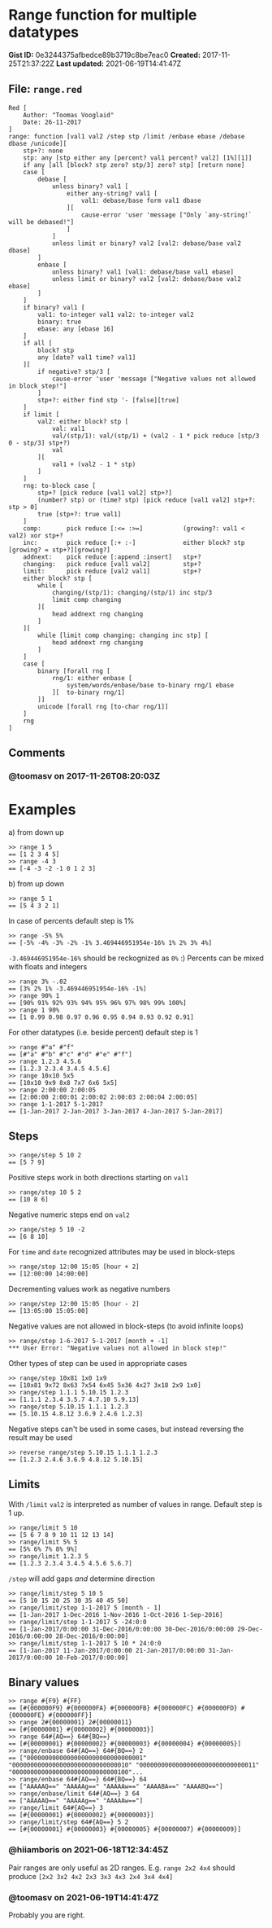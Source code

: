 # Range function for multiple datatypes

**Gist ID:** 0e3244375afbedce89b3719c8be7eac0
**Created:** 2017-11-25T21:37:22Z
**Last updated:** 2021-06-19T14:41:47Z

## File: `range.red`

```Red
Red [
	Author: "Toomas Vooglaid"
	Date: 26-11-2017
]
range: function [val1 val2 /step stp /limit /enbase ebase /debase dbase /unicode][
	stp+?: none
	stp: any [stp either any [percent? val1 percent? val2] [1%][1]]
	if any [all [block? stp zero? stp/3] zero? stp] [return none]
	case [
		debase [
			unless binary? val1 [
				either any-string? val1 [
					val1: debase/base form val1 dbase
				][
					cause-error 'user 'message ["Only `any-string!` will be debased!"]
				]
			]
			unless limit or binary? val2 [val2: debase/base val2 dbase]
		]
		enbase [
			unless binary? val1 [val1: debase/base val1 ebase]
			unless limit or binary? val2 [val2: debase/base val2 ebase]
		]
	]
	if binary? val1 [
		val1: to-integer val1 val2: to-integer val2
		binary: true 
		ebase: any [ebase 16]
	]
	if all [
		block? stp 
		any [date? val1 time? val1]
	][
		if negative? stp/3 [
			cause-error 'user 'message ["Negative values not allowed in block step!"]
		]
		stp+?: either find stp '- [false][true]
	]
	if limit [
		val2: either block? stp [
			val: val1 
			val/(stp/1): val/(stp/1) + (val2 - 1 * pick reduce [stp/3 0 - stp/3] stp+?)
			val
		][
			val1 + (val2 - 1 * stp)
		]
	]
	rng: to-block case [
		stp+? [pick reduce [val1 val2] stp+?]
		(number? stp) or (time? stp) [pick reduce [val1 val2] stp+?: stp > 0]
		true [stp+?: true val1]
	]
	comp: 		pick reduce [:<= :>=] 			(growing?: val1 < val2) xor stp+?
	inc: 		pick reduce [:+ :-] 			either block? stp [growing? = stp+?][growing?]
	addnext: 	pick reduce [:append :insert] 	stp+?
	changing: 	pick reduce [val1 val2] 		stp+?
	limit: 		pick reduce [val2 val1] 		stp+?
	either block? stp [
		while [
			changing/(stp/1): changing/(stp/1) inc stp/3
			limit comp changing
		][
			head addnext rng changing
		]
	][
		while [limit comp changing: changing inc stp] [
			head addnext rng changing
		]
	]
	case [
		binary [forall rng [
			rng/1: either enbase [
				system/words/enbase/base to-binary rng/1 ebase
			][	to-binary rng/1]
		]]
		unicode [forall rng [to-char rng/1]]
	]
	rng
]

```

## Comments

### @toomasv on 2017-11-26T08:20:03Z

# Examples

a) from down up
```
>> range 1 5
== [1 2 3 4 5]
>> range -4 3
== [-4 -3 -2 -1 0 1 2 3]
```
b) from up down
```
>> range 5 1
== [5 4 3 2 1]
```
In case of percents default step is 1%
```
>> range -5% 5% 
== [-5% -4% -3% -2% -1% 3.469446951954e-16% 1% 2% 3% 4%]
```
`-3.469446951954e-16%` should be reckognized as `0%` :)
Percents can be mixed with floats and integers
```
>> range 3% -.02 
== [3% 2% 1% -3.469446951954e-16% -1%]
>> range 90% 1
== [90% 91% 92% 93% 94% 95% 96% 97% 98% 99% 100%]
>> range 1 90%
== [1 0.99 0.98 0.97 0.96 0.95 0.94 0.93 0.92 0.91]
```
For other datatypes (i.e. beside percent) default step is 1
```
>> range #"a" #"f"
== [#"a" #"b" #"c" #"d" #"e" #"f"]
>> range 1.2.3 4.5.6
== [1.2.3 2.3.4 3.4.5 4.5.6]
>> range 10x10 5x5
== [10x10 9x9 8x8 7x7 6x6 5x5]
>> range 2:00:00 2:00:05
== [2:00:00 2:00:01 2:00:02 2:00:03 2:00:04 2:00:05]
>> range 1-1-2017 5-1-2017
== [1-Jan-2017 2-Jan-2017 3-Jan-2017 4-Jan-2017 5-Jan-2017]
```
## Steps
```
>> range/step 5 10 2
== [5 7 9]
```
Positive steps work in both directions starting on `val1`
```
>> range/step 10 5 2
== [10 8 6]
```
Negative numeric steps end on `val2`
```
>> range/step 5 10 -2
== [6 8 10]
```
For `time` and `date` recognized attributes may be used in block-steps
```
>> range/step 12:00 15:05 [hour + 2]
== [12:00:00 14:00:00]
```
Decrementing values work as negative numbers
```
>> range/step 12:00 15:05 [hour - 2]
== [13:05:00 15:05:00]
```
Negative values are not allowed in block-steps (to avoid infinite loops)
```
>> range/step 1-6-2017 5-1-2017 [month + -1]
*** User Error: "Negative values not allowed in block step!"
```
Other types of step can be used in appropriate cases
```
>> range/step 10x81 1x0 1x9
== [10x81 9x72 8x63 7x54 6x45 5x36 4x27 3x18 2x9 1x0]
>> range/step 1.1.1 5.10.15 1.2.3
== [1.1.1 2.3.4 3.5.7 4.7.10 5.9.13]
>> range/step 5.10.15 1.1.1 1.2.3
== [5.10.15 4.8.12 3.6.9 2.4.6 1.2.3]
```
Negative steps can't be used in some cases, but instead reversing the result may be used
```
>> reverse range/step 5.10.15 1.1.1 1.2.3
== [1.2.3 2.4.6 3.6.9 4.8.12 5.10.15]
```
## Limits
With `/limit` `val2` is interpreted as number of values in range.
Default step is 1 up.
```
>> range/limit 5 10
== [5 6 7 8 9 10 11 12 13 14]
>> range/limit 5% 5
== [5% 6% 7% 8% 9%]
>> range/limit 1.2.3 5
== [1.2.3 2.3.4 3.4.5 4.5.6 5.6.7]
```
`/step` will add gaps *and* determine direction
```
>> range/limit/step 5 10 5
== [5 10 15 20 25 30 35 40 45 50]
>> range/limit/step 1-1-2017 5 [month - 1]
== [1-Jan-2017 1-Dec-2016 1-Nov-2016 1-Oct-2016 1-Sep-2016]
>> range/limit/step 1-1-2017 5 -24:0:0
== [1-Jan-2017/0:00:00 31-Dec-2016/0:00:00 30-Dec-2016/0:00:00 29-Dec-2016/0:00:00 28-Dec-2016/0:00:00]
>> range/limit/step 1-1-2017 5 10 * 24:0:0
== [1-Jan-2017 11-Jan-2017/0:00:00 21-Jan-2017/0:00:00 31-Jan-2017/0:00:00 10-Feb-2017/0:00:00]
```
## Binary values
```
>> range #{F9} #{FF}
== [#{000000F9} #{000000FA} #{000000FB} #{000000FC} #{000000FD} #{000000FE} #{000000FF}]
>> range 2#{00000001} 2#{00000011}
== [#{00000001} #{00000002} #{00000003}]
>> range 64#{AQ==} 64#{BQ==}
== [#{00000001} #{00000002} #{00000003} #{00000004} #{00000005}]
>> range/enbase 64#{AQ==} 64#{BQ==} 2
== ["00000000000000000000000000000001" "00000000000000000000000000000010" "00000000000000000000000000000011" "00000000000000000000000000000100"...
>> range/enbase 64#{AQ==} 64#{BQ==} 64
== ["AAAAAQ==" "AAAAAg==" "AAAAAw==" "AAAABA==" "AAAABQ=="]
>> range/enbase/limit 64#{AQ==} 3 64
== ["AAAAAQ==" "AAAAAg==" "AAAAAw=="]
>> range/limit 64#{AQ==} 3
== [#{00000001} #{00000002} #{00000003}]
>> range/limit/step 64#{AQ==} 5 2
== [#{00000001} #{00000003} #{00000005} #{00000007} #{00000009}]
```

### @hiiamboris on 2021-06-18T12:34:45Z

Pair ranges are only useful as 2D ranges. E.g. `range 2x2 4x4` should produce `[2x2 3x2 4x2 2x3 3x3 4x3 2x4 3x4 4x4]`

### @toomasv on 2021-06-19T14:41:47Z

Probably you are right.

